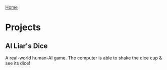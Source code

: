 [Home](index.md)
# Projects
## AI Liar's Dice
A real-world human-AI game. The computer is able to shake the dice cup & see its dice!
